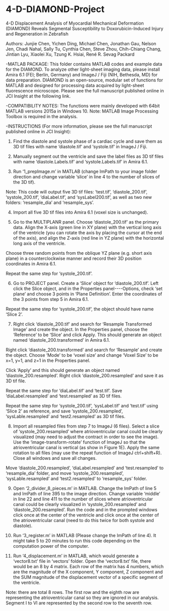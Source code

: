 # 4-D-DIAMOND-Project

4-D Displacement Analysis of Myocardial Mechanical Deformation (DIAMOND) Reveals Segmental Susceptibility to Doxorubicin-Induced Injury and Regeneration in Zebrafish

Authors: Junjie Chen, Yichen Ding, Michael Chen, Jonathan Gau, Nelson Jen, Chadi Nahal, Sally Tu, Cynthia Chen, Steve Zhou, Chih-Chiang Chang, Jintian Lyu, Xiaolei Xu, Tzung K. Hsiai, René R. Sevag Packard


-MATLAB PACKAGE: 
This folder contains MATLAB codes and example data for the DIAMOND. To analyze other light-sheet imaging data, please install Amira 6.1 (FEI; Berlin, Germany) and ImageJ / Fiji (NIH, Bethesda, MD) for data preparation. 
DIAMOND is an open-source, modular set of functions for MATLAB and designed for processing data acquired by light-sheet fluorescence microscope. Please see the full manuscript published online in JCI Insight at the following link. 


-COMPATIBILITY NOTES:
The functions were mainly developed with 64bit MATLAB versions 2015a in Windows 10.
Note: MATLAB Image Processing Toolbox is required in the analysis. 


-INSTRUCTIONS (For more information, please see the full manuscript published online in JCI Insight):
1.	Find the diastole and systole phase of a cardiac cycle and save them as 3D tif files with name ‘diastole.tif’ and ‘systole.tif’ in ImageJ / Fiji.

2.	Manually segment out the ventricle and save the label files as 3D tif files with name ‘diastole.Labels.tif’ and ‘systole.Labels.tif’ in Amira 6.1.

3.	Run ‘1_prepImage.m’ in MATLAB (change ImPath to your image folder direction and change variable ‘slice’ in line 4 to the number of slices of the 3D tif).
 
Note: This code will output five 3D tif files: ‘test.tif’, ‘diastole_200.tif’, ‘systole_200.tif’, ‘diaLabel.tif’, and ‘sysLabel200.tif’, as well as two new folders: ‘resample_dia’ and ‘resample_sys’.

4.	Import all five 3D tif files into Amira 6.1 (voxel size is unchanged).

5.	Go to the MULTIPLANR panel. Choose ‘diastole_200.tif’ as the primary data. Align the X-axis (green line in XY plane) with the vertical long axis of the ventricle (you can rotate the axis by placing the cursor at the end of the axis), and align the Z-axis (red line in YZ plane) with the horizontal long axis of the ventricle.  

Choose three random points from the oblique YZ plane (e.g. short axis plane) in a counterclockwise manner and record their 3D position coordinates in Amira 6.1. 

Repeat the same step for ‘systole_200.tif’.

6.	Go to PROJECT panel. Create a ‘Slice’ object for ‘diastole_200.tif’. Left click the Slice object, and in the Properties panel----Options, check ‘set plane’ and choose 3 points in ‘Plane Definition’. Enter the coordinates of the 3 points from step 5 in Amira 6.1. 

Repeat the same step for ‘systole_200.tif’, the object should have name ‘Slice 2’. 

7.	Right click ‘diastole_200.tif’ and search for ‘Resample Transformed Image’ and create the object. In the Properties panel, choose the ‘Reference’ to be ‘Slice’ and click Apply. This should generate an object named ‘diastole_200.transformed’ in Amira 6.1. 

Right click ‘diastole_200.transformed’ and search for ‘Resample’ and create the object. Choose ‘Mode’ to be ‘voxel size’ and change ‘Voxel Size’ to be x=1, y=1, and z=1 in the Properties panel.

Click ‘Apply’ and this should generate an object named ‘diastole_200.resampled’. Right click ‘diastole_200.resampled’ and save it as 3D tif file.  

Repeat the same step for ‘diaLabel.tif’ and ‘test.tif’. Save ‘diaLabel.resampled’ and ‘test.resampled’ as 3D tif files. 

Repeat the same step for ‘systole_200.tif’, ‘sysLabel.tif’ and ‘test.tif’ using ‘Slice 2’ as reference, and save ‘systole_200.resampled’, ‘sysLable.resampled’ and ‘test2.resampled’ as 3D tif files.

8.	Import all resampled files from step 7 to ImageJ (6 files). Select a slice of ‘systole_200.resampled’ where atrioventricular canal could be clearly visualized (may need to adjust the contract in order to see the image). Use the ‘image-transform-rotate’ function of ImageJ so that the atrioventricular canal is vertical (as show in Figure 1E). Apply the same rotation to all files (may use the repeat function of ImageJ ctrl+shift+R). Close all windows and save all changes.

Move ‘diastole_200.resampled’, ‘diaLabel.resampled’ and ‘test.resampled’ to ‘resample_dia’ folder, and move ‘systole_200.resampled’, ‘sysLable.resampled’ and ‘test2.resampled’ to ‘resample_sys’ folder. 

9.	Open ‘2_divider_8_pieces.m’ in MATLAB. Change the ImPath of line 5 and ImPath of line 395 to the image direction. Change variable ‘middle’ in line 22 and line 411 to the number of slices where atrioventricular canal could be clearly visualized in ‘systole_200.resampled’ and ‘diastole_200.resampled’. Run the code and in the prompted windows click once at the center of the ventricle and click once at the center of the atrioventricular canal (need to do this twice for both systole and diastole).

10.	Run ‘3_register.m’ in MATLAB (Please change the ImPath of line 4). It might take 5 to 20 minutes to run this code depending on the computation power of the computer. 

11.	Run ‘4_displacement.m’ in MATLAB, which would generate a ‘vector8.txt’ file in ‘vectors’ folder. Open the ‘vector8.txt’ file, there would be an 8 by 4 matrix. Each row of the matrix has 4 numbers, which are the magnitude of the X component, Y component, Z component and the SUM magnitude of the displacement vector of a specific segment of the ventricle. 

Note: there are total 8 rows. The first row and the eighth row are representing the atrioventricular canal so they are ignored in our analysis. Segment I to VI are represented by the second row to the seventh row.

